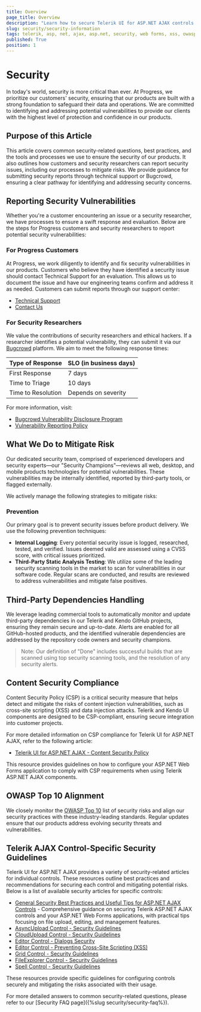 ```yaml
---
title: Overview
page_title: Overview
description: "Learn how to secure Telerik UI for ASP.NET AJAX controls and your Web Forms app with best practices, vulnerability reporting, and control-specific security guidelines."
slug: security/security-information
tags: telerik, asp, net, ajax, asp.net, security, web forms, xss, owasp, csp
published: True
position: 1
---
```


# Security

In today's world, security is more critical than ever. At Progress, we prioritize our customers' security, ensuring that our products are built with a strong foundation to safeguard their data and operations. We are committed to identifying and addressing potential vulnerabilities to provide our clients with the highest level of protection and confidence in our products.

## Purpose of this Article

This article covers common security-related questions, best practices, and the tools and processes we use to ensure the security of our products. It also outlines how customers and security researchers can report security issues, including our processes to mitigate risks. We provide guidance for submitting security reports through technical support or Bugcrowd, ensuring a clear pathway for identifying and addressing security concerns.

## Reporting Security Vulnerabilities

Whether you're a customer encountering an issue or a security researcher, we have processes to ensure a swift response and evaluation. Below are the steps for Progress customers and security researchers to report potential security vulnerabilities:

### For Progress Customers

At Progress, we work diligently to identify and fix security vulnerabilities in our products. Customers who believe they have identified a security issue should contact Technical Support for an evaluation. This allows us to document the issue and have our engineering teams confirm and address it as needed. Customers can submit reports through our support center:
- [Technical Support](https://www.telerik.com/account/support-center)
- [Contact Us](https://www.telerik.com/account/support-center/contact-us/technical-support)

### For Security Researchers

We value the contributions of security researchers and ethical hackers. If a researcher identifies a potential vulnerability, they can submit it via our [Bugcrowd](https://bugcrowd.com/engagements/devtools-vdp) platform. We aim to meet the following response times:

| Type of Response | SLO (in business days) |
|------------------|------------------------|
| First Response    | 7 days                 |
| Time to Triage    | 10 days                |
| Time to Resolution| Depends on severity    |

For more information, visit:
- [Bugcrowd Vulnerability Disclosure Program]([https://bugcrowd.com/engagements/whatsupgold-vdp](https://bugcrowd.com/engagements/devtools-vdp))
- [Vulnerability Reporting Policy](https://www.progress.com/trust-center/vulnerability-reporting-policy)


## What We Do to Mitigate Risk

Our dedicated security team, comprised of experienced developers and security experts—our "Security Champions"—reviews all web, desktop, and mobile products technologies for potential vulnerabilities. These vulnerabilities may be internally identified, reported by third-party tools, or flagged externally.

We actively manage the following strategies to mitigate risks:

### Prevention

Our primary goal is to prevent security issues before product delivery. We use the following prevention techniques:

- **Internal Logging**: Every potential security issue is logged, researched, tested, and verified. Issues deemed valid are assessed using a CVSS score, with critical issues prioritized.
- **Third-Party Static Analysis Testing**: We utilize some of the leading security scanning tools in the market to scan for vulnerabilities in our software code. Regular scans are conducted, and results are reviewed to address vulnerabilities and mitigate false positives.


## Third-Party Dependencies Handling

We leverage leading commercial tools to automatically monitor and update third-party dependencies in our Telerik and Kendo GitHub projects, ensuring they remain secure and up-to-date. Alerts are enabled for all GitHub-hosted products, and the identified vulnerable dependencies are addressed by the repository code owners and security champions.

>Note: Our definition of "Done" includes successful builds that are scanned using top security scanning tools, and the resolution of any security alerts.


## Content Security Compliance

Content Security Policy (CSP) is a critical security measure that helps detect and mitigate the risks of content injection vulnerabilities, such as cross-site scripting (XSS) and data injection attacks. Telerik and Kendo UI components are designed to be CSP-compliant, ensuring secure integration into customer projects.

For more detailed information on CSP compliance for Telerik UI for ASP.NET AJAX, refer to the following article:
- [Telerik UI for ASP.NET AJAX - Content Security Policy](https://docs.telerik.com/devtools/aspnet-ajax/getting-started/work-with-controls/content-security-policy)

This resource provides guidelines on how to configure your ASP.NET Web Forms application to comply with CSP requirements when using Telerik ASP.NET AJAX components.

## OWASP Top 10 Alignment

We closely monitor the [OWASP Top 10](https://owasp.org/www-project-top-ten/) list of security risks and align our security practices with these industry-leading standards. Regular updates ensure that our products address evolving security threats and vulnerabilities.

## Telerik AJAX Control-Specific Security Guidelines

Telerik UI for ASP.NET AJAX provides a variety of security-related articles for individual controls. These resources outline best practices and recommendations for securing each control and mitigating potential risks. Below is a list of available security articles for specific controls:

- [General Security Best Practices and Useful Tips for ASP.NET AJAX Controls](https://docs.telerik.com/devtools/aspnet-ajax/getting-started/work-with-controls/security) - Comprehensive guidance on securing Telerik ASP.NET AJAX controls and your ASP.NET Web Forms applications, with practical tips focusing on file upload, editing, and management features.
- [AsyncUpload Control - Security Guidelines](https://docs.telerik.com/devtools/aspnet-ajax/controls/asyncupload/security)
- [CloudUpload Control - Security Guidelines](https://docs.telerik.com/devtools/aspnet-ajax/controls/cloudupload/security)
- [Editor Control - Dialogs Security](https://docs.telerik.com/devtools/aspnet-ajax/controls/editor/functionality/dialogs/security)
- [Editor Control - Preventing Cross-Site Scripting (XSS)](https://docs.telerik.com/devtools/aspnet-ajax/controls/editor/managing-content/prevent-cross-site-scripting-(xss))
- [Grid Control - Security Guidelines](https://docs.telerik.com/devtools/aspnet-ajax/controls/grid/security)
- [FileExplorer Control - Security Guidelines](https://docs.telerik.com/devtools/aspnet-ajax/controls/fileexplorer/security)
- [Spell Control - Security Guidelines](https://docs.telerik.com/devtools/aspnet-ajax/controls/spell/security)

These resources provide specific guidelines for configuring controls securely and mitigating the risks associated with their usage.

For more detailed answers to common security-related questions, please refer to our [Security FAQ page]({%slug security/security-faq%}).      
 
